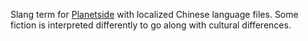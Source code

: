 Slang term for [Planetside](../etc/PlanetSide.md) with localized Chinese
language files. Some fiction is interpreted differently to go along with
cultural differences.

<!--[Category:Terminology](Category:Terminology.md)-->
